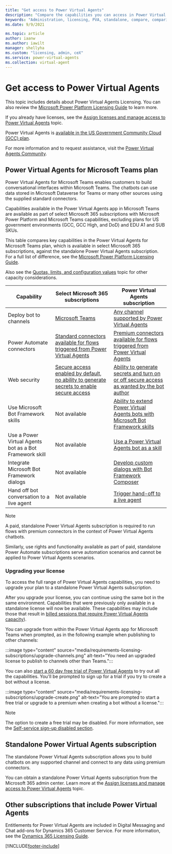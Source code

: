 ```yaml
---
title: "Get access to Power Virtual Agents"
description: "Compare the capabilities you can access in Power Virtual Agents depending on whether you have a Microsoft 365 subscription or standalone Power Virtual Agents subscription."
keywords: "Administration, licensing, PVA, standalone, compare, comparison"
ms.date: 9/9/2021

ms.topic: article
author: iaanw
ms.author: iawilt
manager: shellyha
ms.custom: "licensing, admin, ceX"
ms.service: power-virtual-agents
ms.collection: virtual-agent
---
```


# Get access to Power Virtual Agents

This topic includes details about Power Virtual Agents Licensing. You can also review the [Microsoft Power Platform Licensing Guide](https://go.microsoft.com/fwlink/?linkid=2085130) to learn more.

If you already have licenses, see the [Assign licenses and manage access to Power Virtual Agents](requirements-licensing.md) topic.

Power Virtual Agents is [available in the US Government Community Cloud (GCC) plan](requirements-licensing-gcc.md).

For more information and to request assistance, visit the [Power Virtual Agents Community](https://powerusers.microsoft.com/t5/Power-Virtual-Agents-Community/ct-p/PVACommunity).

## Power Virtual Agents for Microsoft Teams plan

Power Virtual Agents for Microsoft Teams enables customers to build conversational interfaces within Microsoft Teams. The chatbots can use data stored in Microsoft Dataverse for Teams or many other sources using the supplied standard connectors.

Capabilities available in the Power Virtual Agents app in Microsoft Teams are available as part of select Microsoft 365 subscriptions with Microsoft Power Platform and Microsoft Teams capabilities, excluding plans for US government environments (GCC, GCC High, and DoD) and EDU A1 and SUB SKUs.

This table compares key capabilities in the Power Virtual Agents for Microsoft Teams plan, which is available in select Microsoft 365 subscriptions, against the standalone Power Virtual Agents subscription. For a full list of difference, see the [Microsoft Power Platform Licensing Guide](https://go.microsoft.com/fwlink/?linkid=2085130).

Also see the [Quotas, limits, and configuration values](requirements-quotas.md) topic for other capacity considerations.

| Capability                                              | Select Microsoft 365 subscriptions                                                                                                | Power Virtual Agents subscription                                                                                     |
| ------------------------------------------------------- | --------------------------------------------------------------------------------------------------------------------------------- | --------------------------------------------------------------------------------------------------------------------- |
| Deploy bot to channels                                  | [Microsoft Teams](teams/publication-add-bot-to-microsoft-teams-teams.md)                                                          | [Any channel supported by Power Virtual Agents](publication-fundamentals-publish-channels.md)                         |
| Power Automate connectors                               | [Standard connectors available for flows triggered from Power Virtual Agents](teams/advanced-flow-teams.md)                       | [Premium connectors available for flows triggered from Power Virtual Agents](advanced-flow.md)                        |
| Web security                                            | [Secure access enabled by default, no ability to generate secrets to enable secure access](teams/configure-web-security-teams.md) | [Ability to generate secrets and turn on or off secure access as wanted by the bot author](configure-web-security.md) |
| Use Microsoft Bot Framework skills                      | Not available                                                                                                                     | [Ability to extend Power Virtual Agents bots with Microsoft Bot Framework skills](advanced-use-skills.md)             |
| Use a Power Virtual Agents bot as a Bot Framework skill | Not available                                                                                                                     | [Use a Power Virtual Agents bot as a skill](advanced-use-pva-as-a-skill.md)                                 |
| Integrate Microsoft Bot Framework dialogs               | Not available                                                                                                                     | [Develop custom dialogs with Bot Framework Composer](advanced-bot-framework-composer.md)                              |
| Hand off bot conversation to a live agent               | Not available                                                                                                                     | [Trigger hand-off to a live agent](advanced-hand-off.md)                                                              |

> [!NOTE]
> A paid, standalone Power Virtual Agents subscription is required to run flows with premium connectors in the context of Power Virtual Agents chatbots.  
>
> Similarly, use rights and functionality available as part of paid, standalone Power Automate subscriptions serve automation scenarios and cannot be applied to Power Virtual Agents scenarios.

### Upgrading your license

To access the full range of Power Virtual Agents capabilities, you need to upgrade your plan to a standalone Power Virtual Agents subscription.

After you upgrade your license, you can continue using the same bot in the same environment. Capabilities that were previously only available in a standalone license will now be available. These capabilities may include those that result in [billed sessions that require Power Virtual Agents capacity](analytics-billed-sessions.md)).

You can upgrade from within the Power Virtual Agents app for Microsoft Teams when prompted, as in the following example when publishing to other channels:

:::image type="content" source="media/requirements-licensing-subscriptions/upgrade-channels.png" alt-text="You need an upgraded license to publish to channels other than Teams.":::

You can also [start a 60 day free trial of Power Virtual Agents](https://aka.ms/trypva) to try out all the capabilities. You'll be prompted to sign up for a trial if you try to create a bot without a license.

:::image type="content" source="media/requirements-licensing-subscriptions/upgrade-create.png" alt-text="You are prompted to start a free trial or upgrade to a premium when creating a bot without a license.":::

> [!NOTE]
> The option to create a free trial may be disabled. For more information, see the [Self-service sign-up disabled section](sign-up-individual.md#self-service-sign-up-disabled).

## Standalone Power Virtual Agents subscription

The standalone Power Virtual Agents subscription allows you to build chatbots on any supported channel and connect to any data using premium connectors.

You can obtain a standalone Power Virtual Agents subscription from the Microsoft 365 admin center. Learn more at the [Assign licenses and manage access to Power Virtual Agents](requirements-licensing.md) topic.

## Other subscriptions that include Power Virtual Agents

Entitlements for Power Virtual Agents are included in Digital Messaging and Chat add-ons for Dynamics 365 Customer Service. For more information, see the [Dynamics 365 Licensing Guide](https://go.microsoft.com/fwlink/?LinkId=866544&usg=AOvVaw31TJQMIji481LIHcfzy3Qw).

[!INCLUDE[footer-include](includes/footer-banner.md)]
